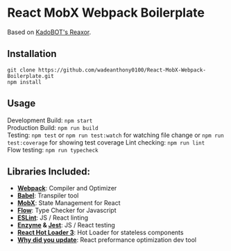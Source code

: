 # React MobX Webpack Boilerplate

Based on [KadoBOT's Reaxor](https://github.com/KadoBOT/reaxor).

## Installation
```
git clone https://github.com/wadeanthony0100/React-MobX-Webpack-Boilerplate.git
npm install
```

## Usage
Development Build:  ``npm start``  
Production Build: ``npm run build``  
Testing: ``npm test`` or ``npm run test:watch`` for watching file change or ``npm run test:coverage`` for showing test coverage
Lint checking: ``npm run lint``  
Flow testing:  ``npm run typecheck``  

## Libraries Included:
* [**Webpack**](https://webpack.github.io/): Compiler and Optimizer 
* [**Babel**](https://babeljs.io/): Transpiler tool 
* [**MobX**](https://mobxjs.github.io/mobx/): State Management for React 
* [**Flow**](http://flowtype.org/): Type Checker for Javascript 
* [**ESLint**](http://eslint.org): JS / React linting 
* **[Enzyme](http://airbnb.io/enzyme/) & [Jest](https://facebook.github.io/jest/)**: JS / React testing
* [**React Hot Loader 3**](https://github.com/gaearon/react-hot-boilerplate/pull/61): Hot Loader for stateless components 
* [**Why did you update**](https://github.com/garbles/why-did-you-update): React preformance optimization dev tool 
